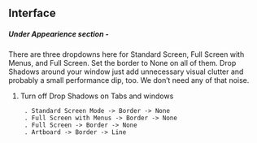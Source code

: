 ## Interface
##### Under Appearience section - 

There are three dropdowns here for Standard Screen, Full Screen with Menus, and Full Screen. Set the border to None on all of them. Drop Shadows around your window just add unnecessary visual clutter and probably a small performance dip, too. We don’t need any of that noise.

1. Turn off Drop Shadows on Tabs and windows

        . Standard Screen Mode -> Border -> None
        . Full Screen with Menus -> Border -> None
        . Full Screen -> Border -> None
        . Artboard -> Border -> Line
